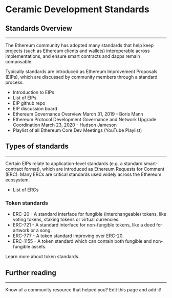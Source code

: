 # Ceramic Development Standards

## Standards Overview

---

The Ethereum community has adopted many standards that help keep projects (such as Ethereum clients and wallets) interoperable across implementations, and ensure smart contracts and dapps remain composable.

Typically standards are introduced as Ethereum Improvement Proposals (EIPs), which are discussed by community members through a standard process.

- Introduction to EIPs
- List of EIPs
- EIP github repo
- EIP discussion board
- Ethereum Governance Overview March 31, 2019 - Boris Mann
- Ethereum Protocol Development Governance and Network Upgrade Coordination March 23, 2020 - Hudson Jameson
- Playlist of all Ethereum Core Dev Meetings (YouTube Playlist)

## Types of standards

---

Certain EIPs relate to application-level standards (e.g. a standard smart-contract format), which are introduced as Ethereum Requests for Comment (ERC). Many ERCs are critical standards used widely across the Ethereum ecosystem.

- List of ERCs

### Token standards

- ERC-20 - A standard interface for fungible (interchangeable) tokens, like voting tokens, staking tokens or virtual currencies.
- ERC-721 - A standard interface for non-fungible tokens, like a deed for artwork or a song.
- ERC-777 - A token standard improving over ERC-20.
- ERC-1155 - A token standard which can contain both fungible and non-fungible assets.

Learn more about token standards.

## Further reading

---

Know of a community resource that helped you? Edit this page and add it!